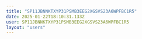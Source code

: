 ```yaml
---
title: "SP11JBNNKTXYP31PSMB3EEG2XGSVS23A6WPFBC1R5"
date: 2025-01-22T18:10:31.133Z
user: SP11JBNNKTXYP31PSMB3EEG2XGSVS23A6WPFBC1R5
layout: "users"
---
```

    